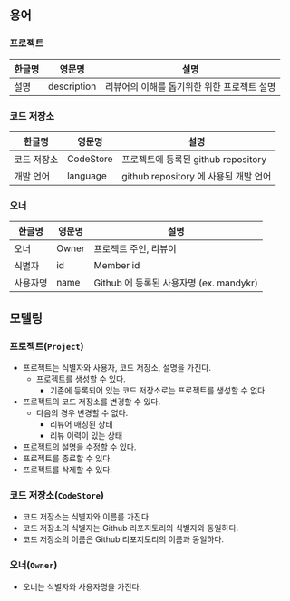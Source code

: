 ## 용어
### 프로젝트
| 한글명 | 영문명 | 설명 |
|-----| --- | --- |
| 설명  | description | 리뷰어의 이해를 돕기위한 위한 프로젝트 설명 |

### 코드 저장소
| 한글명 | 영문명 | 설명 |
| --- | --- | --- |
| 코드 저장소 | CodeStore | 프로젝트에 등록된 github repository |
| 개발 언어 | language | github repository 에 사용된 개발 언어 |

### 오너
| 한글명 | 영문명 | 설명 |
| --- | --- | --- |
| 오너 | Owner | 프로젝트 주인, 리뷰이 |
| 식별자 | id | Member id |
| 사용자명 | name | Github 에 등록된 사용자명 (ex. mandykr) |

## 모델링
### 프로젝트(`Project`)
- 프로젝트는 식별자와 사용자, 코드 저장소, 설명을 가진다.
  - 프로젝트를 생성할 수 있다.
    - 기존에 등록되어 있는 코드 저장소로는 프로젝트를 생성할 수 없다.
- 프로젝트의 코드 저장소를 변경할 수 있다.
  - 다음의 경우 변경할 수 없다.
    - 리뷰어 매칭된 상태
    - 리뷰 이력이 있는 상태 
- 프로젝트의 설명을 수정할 수 있다.
- 프로젝트를 종료할 수 있다.
- 프로젝트를 삭제할 수 있다.

### 코드 저장소(`CodeStore`)
- 코드 저장소는 식별자와 이름를 가진다.
- 코드 저장소의 식별자는 Github 리포지토리의 식별자와 동일하다.
- 코드 저장소의 이름은 Github 리포지토리의 이름과 동일하다.

### 오너(`Owner`)
- 오너는 식별자와 사용자명을 가진다.
